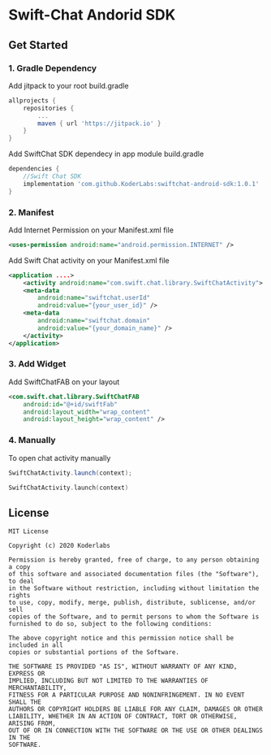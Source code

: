 # Swift-Chat Andorid SDK

## Get Started

### 1. Gradle Dependency

Add jitpack to your root build.gradle
```gradle
allprojects {
    repositories {
        ...
        maven { url 'https://jitpack.io' }
    }
}
```

Add SwiftChat SDK dependecy in app module build.gradle
```gradle
dependencies {
    //Swift Chat SDK
    implementation 'com.github.KoderLabs:swiftchat-android-sdk:1.0.1'
}
```

### 2. Manifest

Add Internet Permission on your Manifest.xml file
```Manifest.xml
<uses-permission android:name="android.permission.INTERNET" />
```

Add Swift Chat activity on your Manifest.xml file
```Manifest.xml
<application ....>
    <activity android:name="com.swift.chat.library.SwiftChatActivity">
    <meta-data
        android:name="swiftchat.userId"
        android:value="{your_user_id}" />
    <meta-data
        android:name="swiftchat.domain"
        android:value="{your_domain_name}" />
    </activity>
</application>
```

### 3. Add Widget

Add SwiftChatFAB on your layout

``` your_layout.xml
<com.swift.chat.library.SwiftChatFAB
    android:id="@+id/swiftFab"
    android:layout_width="wrap_content"
    android:layout_height="wrap_content" />
```

### 4. Manually

To open chat activity manually

``` Java
SwiftChatActivity.launch(context);
```

``` Kotlin
SwiftChatActivity.launch(context)
```

## License
```
MIT License

Copyright (c) 2020 Koderlabs

Permission is hereby granted, free of charge, to any person obtaining a copy
of this software and associated documentation files (the "Software"), to deal
in the Software without restriction, including without limitation the rights
to use, copy, modify, merge, publish, distribute, sublicense, and/or sell
copies of the Software, and to permit persons to whom the Software is
furnished to do so, subject to the following conditions:

The above copyright notice and this permission notice shall be included in all
copies or substantial portions of the Software.

THE SOFTWARE IS PROVIDED "AS IS", WITHOUT WARRANTY OF ANY KIND, EXPRESS OR
IMPLIED, INCLUDING BUT NOT LIMITED TO THE WARRANTIES OF MERCHANTABILITY,
FITNESS FOR A PARTICULAR PURPOSE AND NONINFRINGEMENT. IN NO EVENT SHALL THE
AUTHORS OR COPYRIGHT HOLDERS BE LIABLE FOR ANY CLAIM, DAMAGES OR OTHER
LIABILITY, WHETHER IN AN ACTION OF CONTRACT, TORT OR OTHERWISE, ARISING FROM,
OUT OF OR IN CONNECTION WITH THE SOFTWARE OR THE USE OR OTHER DEALINGS IN THE
SOFTWARE.
```
